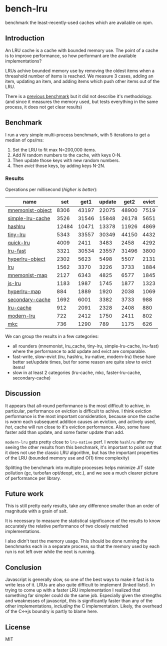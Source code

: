 # bench-lru

benchmark the least-recently-used caches which are available on npm.

## Introduction

An LRU cache is a cache with bounded memory use.
The point of a cache is to improve performance,
so how performant are the available implementations?

LRUs achive bounded memory use by removing the oldest items when a threashold number of items
is reached. We measure 3 cases, adding an item, updating an item, and adding items
which push other items out of the LRU.

There is a [previous benchmark](https://www.npmjs.com/package/bench-cache)
but it did not describe it's methodology. (and since it measures the memory used,
but tests everything in the same process, it does not get clear results)

## Benchmark

I run a very simple multi-process benchmark, with 5 iterations to get a median of ops/ms:

1. Set the LRU to fit max N=200,000 items.
2. Add N random numbers to the cache, with keys 0-N.
3. Then update those keys with new random numbers.
4. Then _evict_ those keys, by adding keys N-2N.

### Results

Operations per millisecond (*higher is better*):


| name                                                           | set   | get1  | update | get2  | evict |
|----------------------------------------------------------------|-------|-------|--------|-------|-------|
| [mnemonist-object](https://www.npmjs.com/package/mnemonist)    | 8306  | 43197 | 22075  | 48900 | 7519  |
| [simple-lru-cache](https://npmjs.com/package/simple-lru-cache) | 3526  | 31546 | 15848  | 26178 | 5651  |
| [hashlru](https://npmjs.com/package/hashlru)                   | 12484 | 10471 | 13378  | 11926 | 4869  |
| [tiny-lru](https://npmjs.com/package/tiny-lru)                 | 5343  | 33557 | 30349  | 44150 | 4432  |
| [quick-lru](https://npmjs.com/package/quick-lru)               | 4009  | 2411  | 3483   | 2458  | 4292  |
| [lru-fast](https://npmjs.com/package/lru-fast)                 | 3321  | 30534 | 23557  | 31496 | 3800  |
| [hyperlru-object](https://npmjs.com/package/hyperlru-object)   | 2302  | 5623  | 5498   | 5507  | 2131  |
| [lru](https://www.npmjs.com/package/lru)                       | 1562  | 3370  | 3226   | 3733  | 1884  |
| [mnemonist-map](https://www.npmjs.com/package/mnemonist)       | 2127  | 6343  | 4825   | 6577  | 1845  |
| [js-lru](https://www.npmjs.com/package/js-lru)                 | 1183  | 1987  | 1745   | 1877  | 1323  |
| [hyperlru-map](https://npmjs.com/package/hyperlru-map)         | 884   | 1889  | 1920   | 2038  | 1069  |
| [secondary-cache](https://npmjs.com/package/secondary-cache)   | 1692  | 6001  | 3382   | 3733  | 988   |
| [lru-cache](https://npmjs.com/package/lru-cache)               | 912   | 2091  | 2328   | 2408  | 880   |
| [modern-lru](https://npmjs.com/package/modern-lru)             | 722   | 2412  | 1750   | 2411  | 802   |
| [mkc](https://npmjs.com/packacge/package/mkc)                  | 736   | 1290  | 789    | 1175  | 626   |


We can group the results in a few categories:

* all rounders (mnemonist, lru_cache, tiny-lru, simple-lru-cache, lru-fast) where the performance to add update and evict are comparable.
* fast-write, slow-evict (lru, hashlru, lru-native, modern-lru) these have better set/update times, but for some reason are quite slow to evict items!
* slow in at least 2 categories (lru-cache, mkc, faster-lru-cache, secondary-cache)

## Discussion

It appears that all-round performance is the most difficult to achive, in particular,
performance on eviction is difficult to achive. I think eviction performance is the most important
consideration, because once the cache is _warm_ each subsequent addition causes an eviction,
and actively used, _hot_, cache will run close to it's eviction performance.
Also, some have faster add than update, and some faster update than add.

`modern-lru` gets pretty close to `lru-native` perf.
I wrote `hashlru` after my seeing the other results from this benchmark, it's important to point
out that it does not use the classic LRU algorithm, but has the important properties of the LRU
(bounded memory use and O(1) time complexity)

Splitting the benchmark into multiple processes helps minimize JIT state pollution (gc, turbofan opt/deopt, etc.), and we see a much clearer picture of performance per library.

## Future work

This is still pretty early results, take any difference smaller than an order of magnitude with a grain of salt.

It is necessary to measure the statistical significance of the results to know accurately the relative performance of two closely matched implementations.

I also didn't test the memory usage. This should be done running the benchmarks each in a separate process, so that the memory used by each run is not left over while the next is running.

## Conclusion

Javascript is generally slow, so one of the best ways to make it fast is to write less of it.
LRUs are also quite difficult to implement (linked lists!). In trying to come up with a faster
LRU implementation I realized that something far simpler could do the same job. Especially
given the strengths and weaknesses of javascript, this is significantly faster than any of the
other implementations, _including_ the C implementation. Likely, the overhead of the C<->js boundry
is partly to blame here.

## License

MIT
